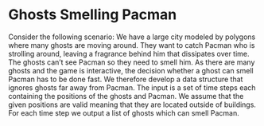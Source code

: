# Ghosts Smelling Pacman

Consider the following scenario: We have a large city modeled by polygons where many ghosts are moving around. They want to catch Pacman who is strolling around, leaving a fragrance behind him that dissipates over time. The ghosts can’t see Pacman so they need to smell him. As there are many ghosts and the game is interactive, the decision whether a ghost can smell Pacman has to be done fast. We therefore develop a data structure that ignores ghosts far away from Pacman. The input is a set of time steps each containing the positions of the ghosts and Pacman. We assume that the given positions are valid meaning that they are located outside of buildings. For each time step we output a list of ghosts which can smell Pacman.
